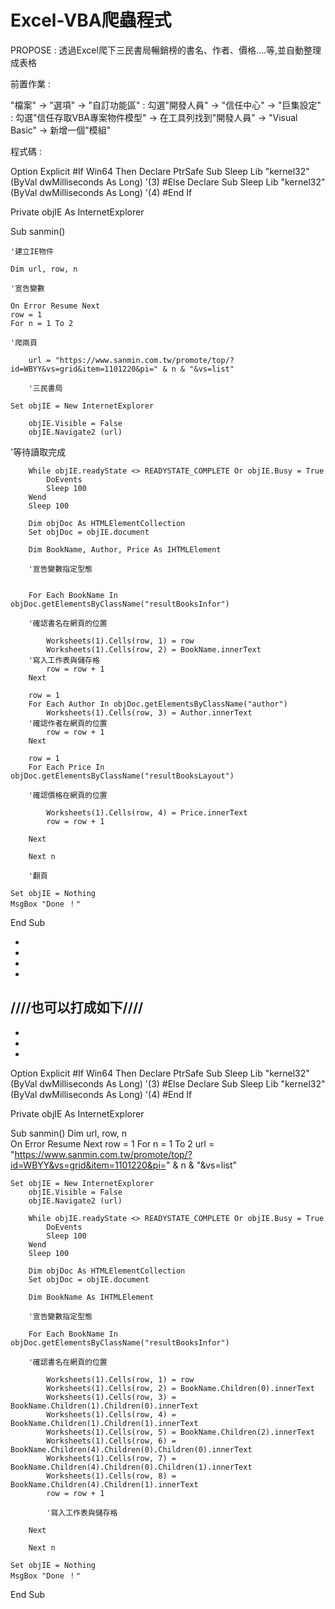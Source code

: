 # Excel-VBA爬蟲程式
PROPOSE : 透過Excel爬下三民書局暢銷榜的書名、作者、價格....等,並自動整理成表格

前置作業 : 

"檔案" → "選項" → "自訂功能區" : 勾選"開發人員" → "信任中心" → "巨集設定" : 勾選"信任存取VBA專案物件模型" → 在工具列找到"開發人員" → "Visual Basic" → 新增一個"模組"
                          

程式碼 :

Option Explicit
#If Win64 Then
  Declare PtrSafe Sub Sleep Lib "kernel32" (ByVal dwMilliseconds As Long)                        '(3)
#Else
    Declare Sub Sleep Lib "kernel32" (ByVal dwMilliseconds As Long)                               '(4)
#End If


Private objIE As InternetExplorer

Sub sanmin()

    '建立IE物件
    
    Dim url, row, n  
    
    '宣告變數
    
    On Error Resume Next
    row = 1
    For n = 1 To 2   
    
    '爬兩頁

        url = "https://www.sanmin.com.tw/promote/top/?id=WBYY&vs=grid&item=1101220&pi=" & n & "&vs=list" 
        
        '三民書局
    
    Set objIE = New InternetExplorer
    
        objIE.Visible = False
        objIE.Navigate2 (url)


'等待讀取完成

        While objIE.readyState <> READYSTATE_COMPLETE Or objIE.Busy = True
            DoEvents
            Sleep 100
        Wend
        Sleep 100

        Dim objDoc As HTMLElementCollection
        Set objDoc = objIE.document

        Dim BookName, Author, Price As IHTMLElement  
        
        '宣告變數指定型態
 

        For Each BookName In objDoc.getElementsByClassName("resultBooksInfor")
        
        '確認書名在網頁的位置
        
            Worksheets(1).Cells(row, 1) = row                                  
            Worksheets(1).Cells(row, 2) = BookName.innerText
        '寫入工作表與儲存格
            row = row + 1
        Next
                
        row = 1
        For Each Author In objDoc.getElementsByClassName("author")
            Worksheets(1).Cells(row, 3) = Author.innerText
        '確認作者在網頁的位置
            row = row + 1
        Next
        
        row = 1
        For Each Price In objDoc.getElementsByClassName("resultBooksLayout")
        
        '確認價格在網頁的位置
        
            Worksheets(1).Cells(row, 4) = Price.innerText
            row = row + 1
        
        Next
        
        Next n  
        
        '翻頁
    
    Set objIE = Nothing
    MsgBox "Done ！"
End Sub

-
-
-
-
////也可以打成如下////
-
-
-
-

Option Explicit
#If Win64 Then
  Declare PtrSafe Sub Sleep Lib "kernel32" (ByVal dwMilliseconds As Long)                        '(3)
#Else
    Declare Sub Sleep Lib "kernel32" (ByVal dwMilliseconds As Long)                               '(4)
#End If


Private objIE As InternetExplorer

Sub sanmin()
    Dim url, row, n   
    On Error Resume Next
    row = 1
    For n = 1 To 2
        url = "https://www.sanmin.com.tw/promote/top/?id=WBYY&vs=grid&item=1101220&pi=" & n & "&vs=list"
    
    Set objIE = New InternetExplorer   
        objIE.Visible = False
        objIE.Navigate2 (url)

        While objIE.readyState <> READYSTATE_COMPLETE Or objIE.Busy = True
            DoEvents
            Sleep 100
        Wend
        Sleep 100

        Dim objDoc As HTMLElementCollection
        Set objDoc = objIE.document

        Dim BookName As IHTMLElement  
        
        '宣告變數指定型態

        For Each BookName In objDoc.getElementsByClassName("resultBooksInfor")
        
        '確認書名在網頁的位置
        
            Worksheets(1).Cells(row, 1) = row                                  
            Worksheets(1).Cells(row, 2) = BookName.Children(0).innerText
            Worksheets(1).Cells(row, 3) = BookName.Children(1).Children(0).innerText
            Worksheets(1).Cells(row, 4) = BookName.Children(1).Children(1).innerText
            Worksheets(1).Cells(row, 5) = BookName.Children(2).innerText
            Worksheets(1).Cells(row, 6) = BookName.Children(4).Children(0).Children(0).innerText
            Worksheets(1).Cells(row, 7) = BookName.Children(4).Children(0).Children(1).innerText
            Worksheets(1).Cells(row, 8) = BookName.Children(4).Children(1).innerText
            row = row + 1
            
            '寫入工作表與儲存格

        Next
        
        Next n
    
    Set objIE = Nothing
    MsgBox "Done ！"
End Sub

